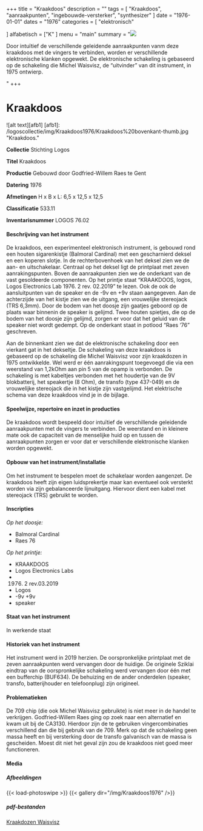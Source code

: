 ﻿+++
title = "Kraakdoos"
description = ""
tags = [ 
"Kraakdoos", 
"aanraakpunten",
"ingebouwde-versterker",
"synthesizer"
]
date = "1976-01-01"
dates = "1976"
categories = [ "elektronisch"

]
alfabetisch = ["K"
]
menu = "main"
summary = "<a href='/logoscollectie/1976/kraakdoos'><img src='/logoscollectie/img/Kraakdoos1976/Kraakdoos%20bovenkant-thumb.jpg'></a><p>Door intuïtief de verschillende geleidende aanraakpunten vanm deze kraakdoos met de vingers te verbinden, worden er verschillende elektronische klanken opgewekt. De elektronische schakeling is gebaseerd op de schakeling die Michel Waisvisz, de “uitvinder” van dit instrument, in 1975 ontwierp. </p>"
+++


# Kraakdoos

![alt text][afb1]
[afb1]: /logoscollectie/img/Kraakdoos1976/Kraakdoos%20bovenkant-thumb.jpg "Kraakdoos."

**Collectie** 
Stichting Logos

**Titel**
Kraakdoos

**Productie**
Gebouwd door Godfried-Willem Raes te Gent

**Datering**
1976

**Afmetingen**
H x B x L: 6,5 x 12,5 x 12,5

**Classificatie**
533.11

**Inventarisnummer**
LOGOS 76.02

#### Beschrijving van het instrument
De kraakdoos, een experimenteel elektronisch instrument, is gebouwd rond een houten sigarenkistje (Balmoral Cardinal) met een gescharnierd deksel en een koperen slotje. In de rechterbovenhoek van het deksel zien we de aan- en uitschakelaar. Centraal op het deksel ligt de printplaat met zeven aanrakingspunten. Boven de aanraakpunten zien we de onderkant van de vast gesoldeerde componenten. Op het printje staat “KRAAKDOOS, logos, Logos Electronics Lab 1976. 2 rev. 02.2019” te lezen. Ook de ook de aansluitpunten van de speaker en de -9v en +9v staan aangegeven. Aan de achterzijde van het kistje zien we de uitgang, een vrouwelijke stereojack (TRS 6,3mm). Door de bodem van het doosje zijn gaatjes geboord op de plaats waar binnenin de speaker is gelijmd. Twee houten spietjes, die op de bodem van het doosje zijn gelijmd, zorgen er voor dat het geluid van de speaker niet wordt gedempt. Op de onderkant staat in potlood “Raes ‘76” geschreven.

Aan de binnenkant zien we dat de elektronische schakeling door een vierkant gat in het dekseltje. De schakeling van deze kraakdoos is gebaseerd op de schakeling die Michel Waisvisz voor zijn kraakdozen in 1975 ontwikkelde. Wel werd er één aanrakingspunt toegevoegd die via een weerstand van 1,2kOhm aan pin 5 van de opamp is verbonden. De schakeling is met kabeltjes verbonden met het houdertje van de 9V blokbatterij, het speakertje (8 Ohm), de transfo (type 437-049) en de vrouwelijke stereojack die in het kistje zijn vastgelijmd. Het elektrische schema van deze kraakdoos vind je in de bijlage.


#### Speelwijze, repertoire en inzet in producties
De kraakdoos wordt bespeeld door intuïtief de verschillende geleidende aanraakpunten met de vingers te verbinden. De weerstand en in kleinere mate ook de capaciteit van de menselijke huid op en tussen de aanraakpunten zorgen er voor dat er verschillende elektronische klanken worden opgewekt.

#### Opbouw van het instrument/installatie
Om het instrument te bespelen moet de schakelaar worden aangenzet. De kraakdoos heeft zijn eigen luidsprekertje maar kan eventueel ook versterkt worden via zijn gebalanceerde lijnuitgang. Hiervoor dient een kabel met stereojack (TRS) gebruikt te worden.  

#### Inscripties
*Op het doosje:*

- Balmoral Cardinal
- Raes 76

*Op het printje:*

- KRAAKDOOS
- Logos Electronics Labs
- 1976. 2 rev.03.2019
- Logos
- -9v +9v
- speaker

#### Staat van het instrument
In werkende staat

#### Historiek van het instrument
Het instrument werd in 2019 herzien. De oorspronkelijke printplaat met de zeven aanraakpunten werd vervangen door de huidige. De originele Sziklai eindtrap van de oorspronkelijke schakeling werd vervangen door één met een bufferchip (BUF634). De behuizing en de ander onderdelen (speaker, transfo, batterijhouder en telefoonplug) zijn origineel.

#### Problematieken
De 709 chip (die ook Michel Waisvisz gebruikte) is niet meer in de handel te verkrijgen. Godfried-Willem Raes ging op zoek naar een alternatief en kwam uit bij de CA3130. Hierdoor zijn de te gebruiken vingercombinaties verschillend dan die bij gebruik van de 709. 
Merk op dat de schakeling geen massa heeft en bij versterking door de transfo galvanisch van de massa is gescheiden. Moest dit niet het geval zijn zou de kraakdoos niet goed meer functioneren.  

#### Media
##### Afbeeldingen
{{< load-photoswipe >}}
{{< gallery dir="/img/Kraakdoos1976" />}}

##### pdf-bestanden
[Kraakdozen Waisvisz](/logoscollectie/pdf/Kraakdoos1976/scan_kraakdozen_waisvisz.pdf)